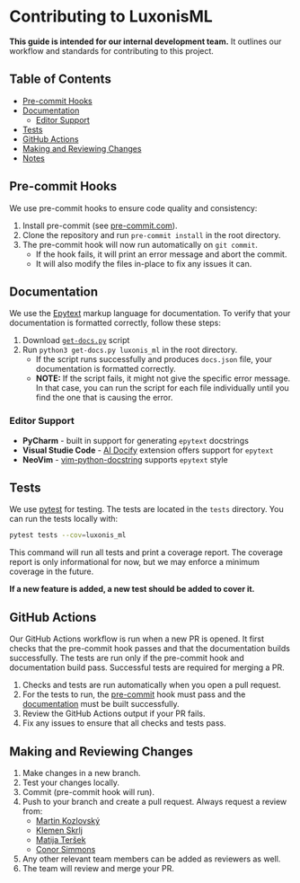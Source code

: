 # Contributing to LuxonisML

**This guide is intended for our internal development team.**
It outlines our workflow and standards for contributing to this project.

## Table of Contents

- [Pre-commit Hooks](#pre-commit-hooks)
- [Documentation](#documentation)
  - [Editor Support](#editor-support)
- [Tests](#tests)
- [GitHub Actions](#github-actions)
- [Making and Reviewing Changes](#making-and-reviewing-changes)
- [Notes](#notes)

## Pre-commit Hooks

We use pre-commit hooks to ensure code quality and consistency:

1. Install pre-commit (see [pre-commit.com](https://pre-commit.com/#install)).
1. Clone the repository and run `pre-commit install` in the root directory.
1. The pre-commit hook will now run automatically on `git commit`.
   - If the hook fails, it will print an error message and abort the commit.
   - It will also modify the files in-place to fix any issues it can.

## Documentation

We use the [Epytext](https://epydoc.sourceforge.net/epytext.html) markup language for documentation.
To verify that your documentation is formatted correctly, follow these steps:

1. Download [`get-docs.py`](https://github.com/luxonis/python-api-analyzer-to-json/blob/main/gen-docs.py) script
1. Run `python3 get-docs.py luxonis_ml` in the root directory.
   - If the script runs successfully and produces `docs.json` file, your documentation is formatted correctly.
   - **NOTE:** If the script fails, it might not give the specific error message. In that case, you can run
     the script for each file individually until you find the one that is causing the error.

### Editor Support

- **PyCharm** - built in support for generating `epytext` docstrings
- **Visual Studie Code** - [AI Docify](https://marketplace.visualstudio.com/items?itemName=AIC.docify) extension offers support for `epytext`
- **NeoVim** - [vim-python-docstring](https://github.com/pixelneo/vim-python-docstring) supports `epytext` style

## Tests

We use [pytest](https://docs.pytest.org/en/stable/) for testing.
The tests are located in the `tests` directory. You can run the tests locally with:

```bash
pytest tests --cov=luxonis_ml
```

This command will run all tests and print a coverage report. The coverage report
is only informational for now, but we may enforce a minimum coverage in the future.

**If a new feature is added, a new test should be added to cover it.**

## GitHub Actions

Our GitHub Actions workflow is run when a new PR is opened.
It first checks that the pre-commit hook passes and that the documentation builds successfully.
The tests are run only if the pre-commit hook and documentation build pass.
Successful tests are required for merging a PR.

1. Checks and tests are run automatically when you open a pull request.
1. For the tests to run, the [pre-commit](#pre-commit-hooks) hook must pass and
   the [documentation](#documentation) must be built successfully.
1. Review the GitHub Actions output if your PR fails.
1. Fix any issues to ensure that all checks and tests pass.

## Making and Reviewing Changes

1. Make changes in a new branch.
1. Test your changes locally.
1. Commit (pre-commit hook will run).
1. Push to your branch and create a pull request. Always request a review from:
   - [Martin Kozlovský](https://github.com/kozlov721)
   - [Klemen Skrlj](https://github.com/klemen1999)
   - [Matija Teršek](https://github.com/tersekmatija)
   - [Conor Simmons](https://github.com/conorsim)
1. Any other relevant team members can be added as reviewers as well.
1. The team will review and merge your PR.
